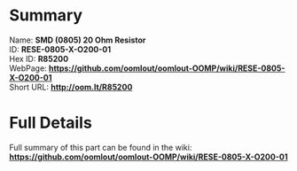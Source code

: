 
Summary
=================
  
Name: __SMD (0805) 20 Ohm Resistor__    
ID: __RESE-0805-X-O200-01__   
Hex ID: __R85200__   
WebPage: __https://github.com/oomlout/oomlout-OOMP/wiki/RESE-0805-X-O200-01__   
Short URL: __http://oom.lt/R85200__   

Full Details
==========================
Full summary of this part can be found in the wiki:   
__https://github.com/oomlout/oomlout-OOMP/wiki/RESE-0805-X-O200-01__    

